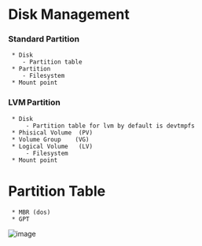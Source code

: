 # Disk Management
### Standard Partition 
     * Disk 
        - Partition table 
     * Partition 
        - Filesystem 
     * Mount point 

### LVM Partition 

     * Disk 
         - Partition table for lvm by default is devtmpfs 
     * Phisical Volume  (PV)                   
     * Volume Group    (VG)    
     * Logical Volume   (LV)         
         - Filesystem 
     * Mount point 

# Partition Table
     * MBR (dos) 
     * GPT 

![image](https://github.com/user-attachments/assets/ed8920c1-f1e6-4e28-9558-4d6f7d3d459b)
